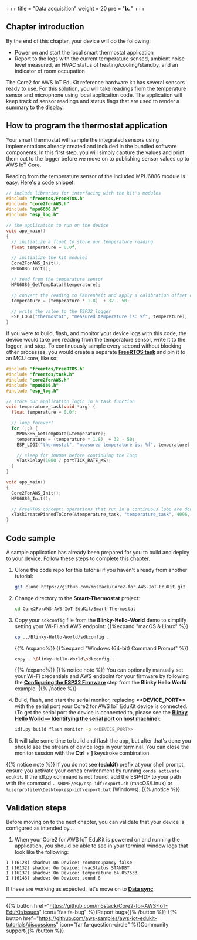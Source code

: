 +++
title = "Data acquisition"
weight = 20
pre = "<b>b. </b>"
+++

## Chapter introduction
By the end of this chapter, your device will do the following:

* Power on and start the local smart thermostat application
* Report to the logs with the current temperature sensed, ambient noise level measured, an HVAC status of heating/cooling/standby, and an indicator of room occupation

The Core2 for AWS IoT EduKit reference hardware kit has several sensors ready to use. For this solution, you will take readings from the temperature sensor and microphone using local application code. The application will keep track of sensor readings and status flags that are used to render a summary to the display.

## How to program the thermostat application
Your smart thermostat will sample the integrated sensors using implementations already created and included in the bundled software components. In this first step, you will simply capture the values and print them out to the logger before we move on to publishing sensor values up to AWS IoT Core.

Reading from the temperature sensor of the included MPU6886 module is easy. Here's a code snippet:

```c
// include libraries for interfacing with the kit's modules
#include "freertos/FreeRTOS.h"
#include "core2forAWS.h"
#include "mpu6886.h"
#include "esp_log.h"

// the application to run on the device
void app_main()
{
  // initialize a float to store our temperature reading
  float temperature = 0.0f;

  // initialize the kit modules
  Core2ForAWS_Init();
  MPU6886_Init();

  // read from the temperature sensor
  MPU6886_GetTempData(&temperature);

  // convert the reading to Fahrenheit and apply a calibration offset of -50
  temperature = (temperature * 1.8)  + 32 - 50;

  // write the value to the ESP32 logger
  ESP_LOGI("thermostat", "measured temperature is: %f", temperature);
}
```

If you were to build, flash, and monitor your device logs with this code, the device would take one reading from the temperature sensor, write it to the logger, and stop. To continuously sample every second without blocking other processes, you would create a separate **[FreeRTOS task](https://docs.espressif.com/projects/esp-idf/en/v4.2/esp32/api-reference/system/freertos.html#_CPPv423xTaskCreatePinnedToCore14TaskFunction_tPCKcK8uint32_tPCv11UBaseType_tPC12TaskHandle_tK10BaseType_t)** and pin it to an MCU core, like so:

```c
#include "freertos/FreeRTOS.h"
#include "freertos/task.h"
#include "core2forAWS.h"
#include "mpu6886.h"
#include "esp_log.h"

// store our application logic in a task function
void temperature_task(void *arg) {
  float temperature = 0.0f;

  // loop forever!
  for (;;) {
    MPU6886_GetTempData(&temperature);
    temperature = (temperature * 1.8)  + 32 - 50;
    ESP_LOGI("thermostat", "measured temperature is: %f", temperature);

    // sleep for 1000ms before continuing the loop
    vTaskDelay(1000 / portTICK_RATE_MS);
  }
}

void app_main()
{
  Core2ForAWS_Init();
  MPU6886_Init();

  // FreeRTOS concept: operations that run in a continuous loop are done in tasks
  xTaskCreatePinnedToCore(&temperature_task, "temperature_task", 4096, NULL, 5, NULL, 1);
}
```

## Code sample
A sample application has already been prepared for you to build and deploy to your device. Follow these steps to complete this chapter.

1. Clone the code repo for this tutorial if you haven't already from another tutorial: 
   ```bash
   git clone https://github.com/m5stack/Core2-for-AWS-IoT-EduKit.git
   ```
2. Change directory to the **Smart-Thermostat** project: 
   ```bash
   cd Core2ForAWS-AWS-IoT-EduKit/Smart-Thermostat
   ```
3. Copy your `sdkconfig` file from the **Blinky-Hello-World** demo to simplify setting your Wi-Fi and AWS endpoint:
   {{%expand "macOS & Linux" %}}
   ```bash
   cp ../Blinky-Hello-World/sdkconfig .
   ```
   {{% /expand%}}
   {{%expand "Windows (64-bit) Command Prompt" %}}
   ```bash
   copy ..\Blinky-Hello-World\sdkconfig .
   ```
   {{% /expand%}}
   {{% notice note %}}
   You can optionally manually set your Wi-Fi credentials and AWS endpoint for your firmware by following the **[Configuring the ESP32 Firmware](/en_uk/blinky-hello-world/connecting-to-aws.html#configuring-the-esp32-firmware)** step from the **Blinky Hello World** example.
   {{% /notice %}}
  
4. Build, flash, and start the serial monitor, replacing **<<DEVICE_PORT>>** with the serial port your Core2 for AWS IoT EduKit device is connected. (To get the serial port the device is connected to, please see the [**Blinky Hello World — Identifying the serial port on host machine**](/en_uk/blinky-hello-world/device-provisioning.html#identifying-the-serial-port-on-host-machine)): 
   ```bash
   idf.py build flash monitor -p <<DEVICE_PORT>> 
   ```
   
5. It will take some time to build and flash the app, but after that's done you should see the stream of device logs in your terminal. You can close the monitor session with the **Ctrl** + **]** keystroke combination.

{{% notice note %}}
If you do not see **(edukit)** prefix at your shell prompt, ensure you activate your conda environment by running `conda activate edukit`.
If the idf.py command is not found, add the ESP-IDF to your path with the command `. $HOME/esp/esp-idf/export.sh` (macOS/Linux) or `%userprofile%\Desktop\esp-idf\export.bat` (Windows).
{{% /notice %}}

## Validation steps
Before moving on to the next chapter, you can validate that your device is configured as intended by...

1. When your Core2 for AWS IoT EduKit is powered on and running the application, you should be able to see in your terminal window logs that look like the following: 

```
I (16128) shadow: On Device: roomOccupancy false
I (16132) shadow: On Device: hvacStatus STANDBY
I (16137) shadow: On Device: temperature 64.057533
I (16143) shadow: On Device: sound 8
```

If these are working as expected, let's move on to [**Data sync**](/en_uk/smart-thermostat/data-sync.html).

---
{{% button href="https://github.com/m5stack/Core2-for-AWS-IoT-EduKit/issues" icon="fas fa-bug" %}}Report bugs{{% /button %}} {{% button href="https://github.com/aws-samples/aws-iot-edukit-tutorials/discussions" icon="far fa-question-circle" %}}Community support{{% /button %}}